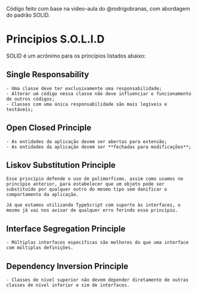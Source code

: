 Código feito com base na video-aula do @rodrigobranas, com abordagem do padrão SOLID.

# Principios S.O.L.I.D
SOLID é um acrônimo para os princípios listados abaixo:

## Single Responsability
    - Uma classe deve ter exclusivamente uma responsabilidade;
    - Alterar um código nessa classe não deve influenciar o funcionamento de outros códigos;
    - Classes com uma única responsabilidade são mais legíveis e testáveis;

## Open Closed Principle
    - As entidades da aplicação devem ser abertas para extensão;
    - As entidades da aplicação devem ser **fechadas para modificações**;
## Liskov Substitution Principle
    Esse princípio defende o uso de polimorfismo, assim como usamos no princípio anterior, para estabelecer que um objeto pode ser substituído por qualquer outro do mesmo tipo sem danificar o comportamento da aplicação.

    Já que estamos utilizando TypeScript com suporte às interfaces, o mesmo já vai nos avisar de qualquer erro ferindo esse princípio.

## Interface Segregation Principle
    - Múltiplas interfaces específicas são melhores do que uma interface com múltiplas definições.
## Dependency Inversion Principle
    - Classes de nível superior não devem depender diretamente de outras classes de nível inferior e sim de interfaces.